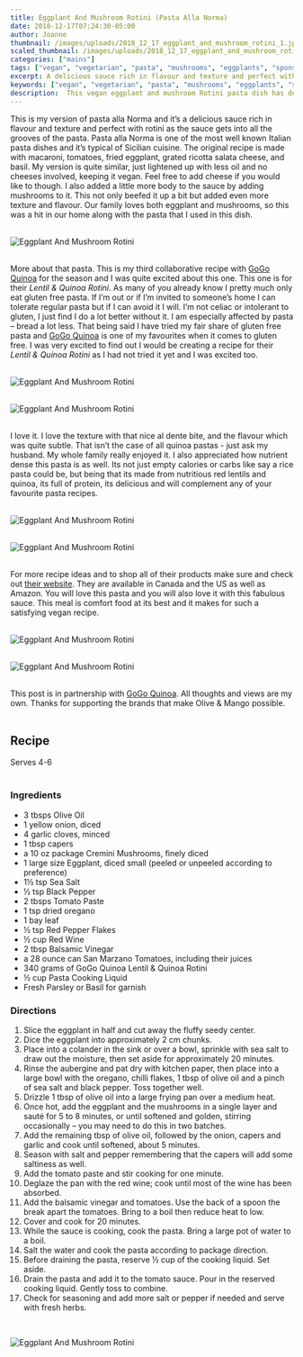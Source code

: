 ```yaml
---
title: Eggplant And Mushroom Rotini (Pasta Alla Norma)
date: 2018-12-17T07:24:30-05:00
author: Joanne
thumbnail: /images/uploads/2018_12_17_eggplant_and_mushroom_rotini_1.jpg
scaled_thumbnail: /images/uploads/2018_12_17_eggplant_and_mushroom_rotini_0.jpg
categories: ["mains"]
tags: ["vegan", "vegetarian", "pasta", "mushrooms", "eggplants", "sponsored"]
excerpt: A delicious sauce rich in flavour and texture and perfect with rotini
keywords: ["vegan", "vegetarian", "pasta", "mushrooms", "eggplants", "sponsored"]
description:  This vegan eggplant and mushroom Rotini pasta dish has delicious sauce rich in flavour and texture
---
```


This is my version of pasta alla Norma and it’s a delicious sauce rich in flavour and texture and perfect with rotini as the sauce gets into all the grooves of the pasta. Pasta alla Norma is one of the most well known Italian pasta dishes and it’s typical of Sicilian cuisine. The original recipe is made with macaroni, tomatoes, fried eggplant, grated ricotta salata cheese, and basil. My version is quite similar, just lightened up with less oil and no cheeses involved, keeping it vegan. Feel free to add cheese if you would like to though. I also added a little more body to the sauce by adding mushrooms to it. This not only beefed it up a bit but added even more texture and flavour. Our family loves both eggplant and mushrooms, so this was a hit in our home along with the pasta that I used in this dish.
</br>
</br>

![Eggplant And Mushroom Rotini](/images/uploads/2018_12_17_eggplant_and_mushroom_rotini_2.jpg)
</br>
</br>

More about that pasta. This is my third collaborative recipe with [GoGo Quinoa](https://www.gogoquinoa.com/) for the season and I was quite excited about this one. This one is for their _Lentil & Quinoa Rotini_. As many of you already know I pretty much only eat gluten free pasta. If I’m out or if I’m invited to someone’s home I can tolerate regular pasta but if I can avoid it I will. I’m not celiac or intolerant to gluten, I just find I do a lot better without it. I am especially affected by pasta – bread a lot less. That being said I have tried my fair share of gluten free pasta and [GoGo Quinoa](https://www.gogoquinoa.com/products/pasta/) is one of my favourites when it comes to gluten free. I was very excited to find out I would be creating a recipe for their _Lentil & Quinoa Rotini_ as I had not tried it yet and I was excited too.
</br>
</br>

![Eggplant And Mushroom Rotini](/images/uploads/2018_12_17_eggplant_and_mushroom_rotini_3.jpg)
</br>
</br>

![Eggplant And Mushroom Rotini](/images/uploads/2018_12_17_eggplant_and_mushroom_rotini_4.jpg)
</br>
</br>

I love it. I love the texture with that nice al dente bite, and the flavour which was quite subtle. That isn’t the case of all quinoa pastas - just ask my husband. My whole family really enjoyed it. I also appreciated how nutrient dense this pasta is as well. Its not just empty calories or carbs like say a rice pasta could be, but being that its made from nutritious red lentils and quinoa, its full of protein, its delicious and will complement any of your favourite pasta recipes.
</br>
</br>

![Eggplant And Mushroom Rotini](/images/uploads/2018_12_17_eggplant_and_mushroom_rotini_5.jpg)
</br>
</br>

![Eggplant And Mushroom Rotini](/images/uploads/2018_12_17_eggplant_and_mushroom_rotini_6.jpg)
</br>
</br>

For more recipe ideas and to shop all of their products make sure and check out [their website](https://www.gogoquinoa.com/). They are available in Canada and the US as well as Amazon. You will love this pasta and you will also love it with this fabulous sauce. This meal is comfort food at its best and it makes for such a satisfying vegan recipe.
</br>
</br>

![Eggplant And Mushroom Rotini](/images/uploads/2018_12_17_eggplant_and_mushroom_rotini_7.jpg)
</br>
</br>

![Eggplant And Mushroom Rotini](/images/uploads/2018_12_17_eggplant_and_mushroom_rotini_8.jpg)
</br>
</br>

This post is in partnership with [GoGo Quinoa](https://www.gogoquinoa.com/). All thoughts and views are my own. Thanks for supporting the brands that make Olive & Mango possible.
</br>
</br>

## Recipe
Serves 4-6
</br>
</br>

### Ingredients

* 3 tbsps Olive Oil
* 1 yellow onion, diced
* 4 garlic cloves, minced
* 1 tbsp capers
* a 10 oz package Cremini Mushrooms, finely diced
* 1 large size Eggplant, diced small (peeled or unpeeled according to preference)
* 1½ tsp Sea Salt
* ½ tsp Black Pepper
* 2 tbsps Tomato Paste
* 1 tsp dried oregano
* 1 bay leaf
* ½ tsp Red Pepper Flakes
* ½ cup Red Wine
* 2 tbsp Balsamic Vinegar
* a 28 ounce can San Marzano Tomatoes, including their juices
* 340 grams of GoGo Quinoa Lentil & Quinoa Rotini
* ½ cup Pasta Cooking Liquid
* Fresh Parsley or Basil for garnish

### Directions

1. Slice the eggplant in half and cut away the fluffy seedy center. 
2. Dice the eggplant into approximately 2 cm chunks. 
3. Place into a colander in the sink or over a bowl, sprinkle with sea salt to draw out the moisture, then set aside for approximately 20 minutes.
4. Rinse the aubergine and pat dry with kitchen paper, then place into a large bowl with the oregano, chilli flakes, 1 tbsp of olive oil and a pinch of sea salt and black pepper. Toss together well.
5. Drizzle 1 tbsp of olive oil into a large frying pan over a medium heat. 
6. Once hot, add the eggplant and the mushrooms in a single layer and sauté for 5 to 8 minutes, or until softened and golden, stirring occasionally – you may need to do this in two batches.
7. Add the remaining tbsp of olive oil, followed by the onion, capers and garlic and cook until softened, about 5 minutes.
8. Season with salt and pepper remembering that the capers will add some saltiness as well.
9. Add the tomato paste and stir cooking for one minute.
10. Deglaze the pan with the red wine; cook until most of the wine has been absorbed.
11. Add the balsamic vinegar and tomatoes. Use the back of a spoon the break apart the tomatoes. Bring to a boil then reduce heat to low. 
12. Cover and cook for 20 minutes.
13. While the sauce is cooking, cook the pasta. Bring a large pot of water to a boil. 
14. Salt the water and cook the pasta according to package direction.
15. Before draining the pasta, reserve ½ cup of the cooking liquid. Set aside.
16. Drain the pasta and add it to the tomato sauce. Pour in the reserved cooking liquid. Gently toss to combine.
17. Check for seasoning and add more salt or pepper if needed and serve with fresh herbs.

</br>

![Eggplant And Mushroom Rotini](/images/uploads/2018_12_17_eggplant_and_mushroom_rotini_9.jpg)

